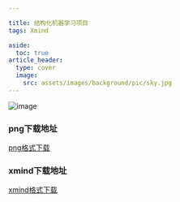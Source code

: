 ```yaml
---

title: 结构化机器学习项目
tags: Xmind

aside:
  toc: true
article_header:
  type: cover
  image:
    src: assets/images/background/pic/sky.jpg
---
```


![image](https://socofels.github.io/assets/xmind/xmind_outputs/deep_learning/结构化机器学习项目.png)
<!--more-->
### png下载地址
<a class="button button--success button--rounded button--lg" href="https://socofels.github.io/assets/xmind/xmind_outputs/deep_learning/结构化机器学习项目.png"><i class="fas fa-download"></i> png格式下载</a>
### xmind下载地址
<a class="button button--success button--rounded button--lg" href="https://socofels.github.io/assets/xmind/xmind_files/DeepLearning/结构化机器学习项目.xmind"><i class="fas fa-download"></i> xmind格式下载</a>



